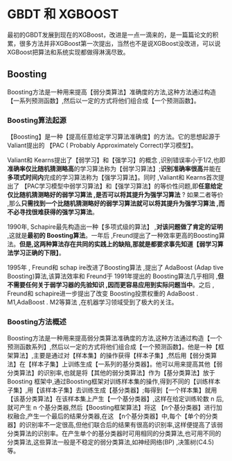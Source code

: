 # GBDT 和 XGBOOST #

最初的GBDT发展到现在的XGBoost，改进是一点一滴来的，是一篇篇论文的积累，很多方法并非XGBoost第一次提出，当然也不是说XGBoost没改进，可以说XGBoost把算法和系统实现都做得淋漓尽致。

## Boosting ##

Boosting方法是一种用来提高【弱分类算法】准确度的方法,这种方法通过构造【一系列预测函数】,然后以一定的方式将他们组合成【一个预测函数】。

### Boosting算法起源 ###

【Boosting】是一种【提高任意给定学习算法准确度】的方法。它的思想起源于 Valiant提出的 【PAC ( Probably Approximately Correct)学习模型】。

Valiant和 Kearns提出了【弱学习】和【强学习】的概念 ,识别错误率小于1/2,也即**准确率仅比随机猜测略高**的学习算法称为【弱学习算法】;**识别准确率很高**并能在**多项式时间内**完成的学习算法称为【强学习算法】。同时 ,Valiant和 Kearns首次提出了 【PAC学习模型中弱学习算法】和【强学习算法】的等价性问题,即**任意给定仅比随机猜测略好的弱学习算法 ,是否可以将其提升为强学习算法** ? 如果二者等价 ,那么**只需找到一个比随机猜测略好的弱学习算法就可以将其提升为强学习算法 ,而不必寻找很难获得的强学习算法**。

1990年, Schapire最先构造出一种【多项式级的算法】 ,**对该问题做了肯定的证明** ,这就是**最初的 Boosting算法**。一年后 ,Freund提出了一种效率更高的Boosting算法。**但是,这两种算法存在共同的实践上的缺陷,那就是都要求事先知道【弱学习算法学习正确的下限】**。

1995年 , Freund和 schap ire改进了Boosting算法 ,提出了 AdaBoost (Adap tive Boosting)算法,该算法效率和 Freund于 1991年提出的 Boosting算法几乎相同 ,**但不需要任何关于弱学习器的先验知识 ,因而更容易应用到实际问题当中**。之后 , Freund和 schapire进一步提出了改变 Boosting投票权重的 AdaBoost . M1,AdaBoost . M2等算法 ,在机器学习领域受到了极大的关注。


### Boosting方法概述 ###

Boosting方法是一种用来提高弱分类算法准确度的方法,这种方法通过构造【一个预测函数系列】,然后以一定的方式将他们组合成【一个预测函数】。他是一种【框架算法】,主要是通过对【样本集】的操作获得【样本子集】,然后用【弱分类算法】在【样本子集】上训练生成【一系列的基分类器】。他可以用来提高其他【弱分类算法】的识别率,也就是将【其他的弱分类算法】作为【基分类算法】放于Boosting 框架中,通过Boosting框架对训练样本集的操作,得到不同的【训练样本子集】,用【该样本子集】去训练生成【基分类器】;每得到【一个样本集】就用【该基分类算法】在该样本集上产生【一个基分类器】,这样在给定训练轮数 n 后,就可产生 n 个基分类器,然后【Boosting框架算法】将这 【n个基分类器】进行加权融合,产生一个最后的结果分类器,在这 【n个基分类器】中,每个【单个的分类器】的识别率不一定很高,但他们联合后的结果有很高的识别率,这样便提高了该弱分类算法的识别率。在产生单个的基分类器时可用相同的分类算法,也可用不同的分类算法,这些算法一般是不稳定的弱分类算法,如神经网络(BP) ,决策树(C4.5)等。













































